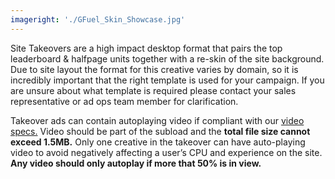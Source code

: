 ```yaml
---
imageright: './GFuel_Skin_Showcase.jpg'
---
```


Site Takeovers are a high impact desktop format that pairs the top leaderboard & halfpage units together with a re-skin of the site background. Due to site layout the format for this creative varies by domain, so it is incredibly important that the right template is used for your campaign. If you are unsure about what template is required please contact your sales representative or ad ops team member for clarification.

Takeover ads can contain autoplaying video if compliant with our <a href="#video-specs">video specs.</a> Video should be part of the subload and the **total file size cannot exceed 1.5MB.** Only one creative in the takeover can have auto-playing video to avoid negatively affecting a user’s CPU and experience on the site. **Any video should only autoplay if more that 50% is in view.**
